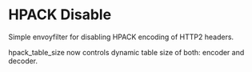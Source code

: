 # HPACK Disable

Simple envoyfilter for disabling HPACK encoding of HTTP2 headers.


hpack_table_size now controls dynamic table size of both: encoder and decoder.
